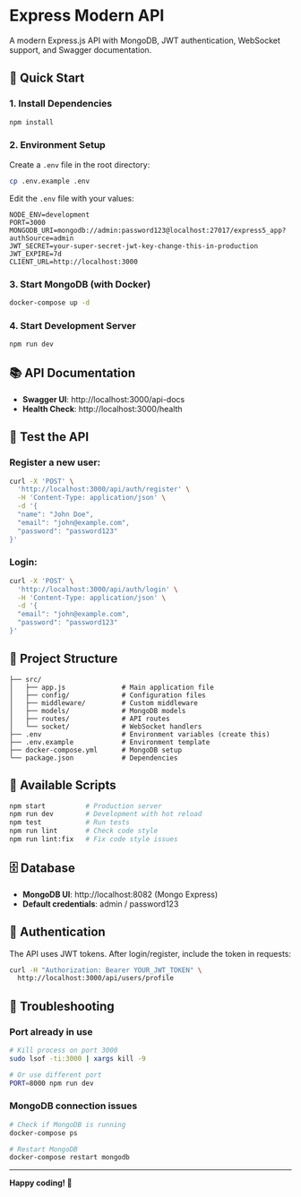 # Express Modern API

A modern Express.js API with MongoDB, JWT authentication, WebSocket support, and Swagger documentation.

## 🚀 Quick Start

### 1. Install Dependencies
```bash
npm install
```

### 2. Environment Setup
Create a `.env` file in the root directory:

```bash
cp .env.example .env
```

Edit the `.env` file with your values:
```env
NODE_ENV=development
PORT=3000
MONGODB_URI=mongodb://admin:password123@localhost:27017/express5_app?authSource=admin
JWT_SECRET=your-super-secret-jwt-key-change-this-in-production
JWT_EXPIRE=7d
CLIENT_URL=http://localhost:3000
```

### 3. Start MongoDB (with Docker)
```bash
docker-compose up -d
```

### 4. Start Development Server
```bash
npm run dev
```

## 📚 API Documentation

- **Swagger UI**: http://localhost:3000/api-docs
- **Health Check**: http://localhost:3000/health

## 🧪 Test the API

### Register a new user:
```bash
curl -X 'POST' \
  'http://localhost:3000/api/auth/register' \
  -H 'Content-Type: application/json' \
  -d '{
  "name": "John Doe",
  "email": "john@example.com",
  "password": "password123"
}'
```

### Login:
```bash
curl -X 'POST' \
  'http://localhost:3000/api/auth/login' \
  -H 'Content-Type: application/json' \
  -d '{
  "email": "john@example.com",
  "password": "password123"
}'
```

## 📁 Project Structure

```
├── src/
│   ├── app.js              # Main application file
│   ├── config/             # Configuration files
│   ├── middleware/         # Custom middleware
│   ├── models/             # MongoDB models
│   ├── routes/             # API routes
│   └── socket/             # WebSocket handlers
├── .env                    # Environment variables (create this)
├── .env.example            # Environment template
├── docker-compose.yml      # MongoDB setup
└── package.json            # Dependencies
```

## 🔧 Available Scripts

```bash
npm start          # Production server
npm run dev        # Development with hot reload
npm test           # Run tests
npm run lint       # Check code style
npm run lint:fix   # Fix code style issues
```

## 🗄️ Database

- **MongoDB UI**: http://localhost:8082 (Mongo Express)
- **Default credentials**: admin / password123

## 🔑 Authentication

The API uses JWT tokens. After login/register, include the token in requests:

```bash
curl -H "Authorization: Bearer YOUR_JWT_TOKEN" \
  http://localhost:3000/api/users/profile
```

## 🚨 Troubleshooting

### Port already in use
```bash
# Kill process on port 3000
sudo lsof -ti:3000 | xargs kill -9

# Or use different port
PORT=8000 npm run dev
```

### MongoDB connection issues
```bash
# Check if MongoDB is running
docker-compose ps

# Restart MongoDB
docker-compose restart mongodb
```

---

**Happy coding! 🎉**